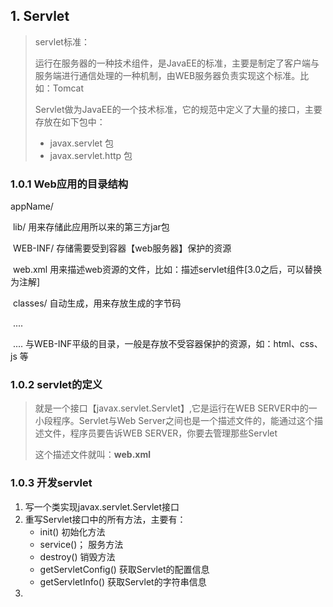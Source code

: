 ## 1. Servlet

> servlet标准：
>
> 运行在服务器的一种技术组件，是JavaEE的标准，主要是制定了客户端与服务端进行通信处理的一种机制，由WEB服务器负责实现这个标准。比如：Tomcat
>
> Servlet做为JavaEE的一个技术标准，它的规范中定义了大量的接口，主要存放在如下包中：
>
> * javax.servlet 包
> * javax.servlet.http 包

### 1.0.1 Web应用的目录结构

appName/

​				lib/	用来存储此应用所以来的第三方jar包

​				WEB-INF/	存储需要受到容器【web服务器】保护的资源

​								web.xml	用来描述web资源的文件，比如：描述servlet组件[3.0之后，可以替换为注解]

​								classes/	自动生成，用来存放生成的字节码

​								....

​				....	与WEB-INF平级的目录，一般是存放不受容器保护的资源，如：html、css、js 等

### 1.0.2 servlet的定义

>就是一个接口【javax.servlet.Servlet】,它是运行在WEB SERVER中的一小段程序。Servlet与Web Server之间也是一个描述文件的，能通过这个描述文件，程序员要告诉WEB SERVER，你要去管理那些Servlet
>
>这个描述文件就叫：**web.xml**

### 1.0.3 开发servlet

1. 写一个类实现javax.servlet.Servlet接口
2. 重写Servlet接口中的所有方法，主要有：
   * init()	         初始化方法
   * service()；  服务方法
   * destroy()     销毁方法
   * getServletConfig()  获取Servlet的配置信息
   * getServletInfo()      获取Servlet的字符串信息
3. 

